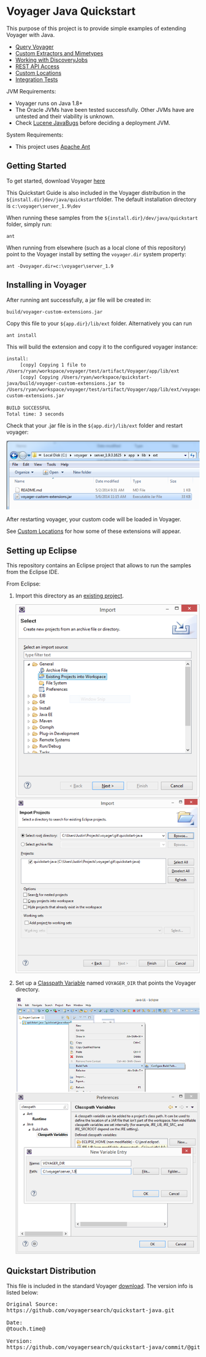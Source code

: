 # Voyager Java Quickstart

This purpose of this project is to provide simple examples of extending Voyager with Java.

 * [Query Voyager](docs/query.md)
 * [Custom Extractors and Mimetypes](docs/extractors.md)
 * [Working with DiscoveryJobs](docs/discoveryjob.md)
 * [REST API Access](docs/rest.md)
 * [Custom Locations](docs/locations.md)
 * [Integration Tests](docs/integration.md)

JVM Requirements:

  * Voyager runs on Java 1.8+
  * The Oracle JVMs have been tested successfully. Other JVMs have are untested and their viability is unknown. 
  * Check [Lucene JavaBugs](http://wiki.apache.org/lucene-java/JavaBugs) before deciding a deployment JVM.

System Requirements:
  * This project uses [Apache Ant](http://ant.apache.org/)


Getting Started
---------------

To get started, download Voyager [here](http://voyagersearch.com/download)

This Quickstart Guide is also included in the Voyager distribution in the `${install.dir}dev/java/quickstart`folder. The default installation directory is `c:\voyager\server_1.9\dev`

When running these samples from the `${install.dir}/dev/java/quickstart` folder, simply run:

    ant

When running from elsewhere (such as a local clone of this repository) point to the Voyager install by setting the `voyager.dir` system property:

    ant -Dvoyager.dir=c:\voyager\server_1.9


Installing in Voyager
---------------------

After running ant successfully, a jar file will be created in:

    build/voyager-custom-extensions.jar

Copy this file to your `${app.dir}/lib/ext` folder.  Alternatively you can run

    ant install
    
This will build the extension and copy it to the configured voyager instance:

    install:
         [copy] Copying 1 file to /Users/ryan/workspace/voyager/test/artifact/Voyager/app/lib/ext
         [copy] Copying /Users/ryan/workspace/quickstart-java/build/voyager-custom-extensions.jar to /Users/ryan/workspace/voyager/test/artifact/Voyager/app/lib/ext/voyager-custom-extensions.jar
    
    BUILD SUCCESSFUL
    Total time: 3 seconds

Check that your .jar file is in the `${app.dir}/lib/ext` folder and restart voyager:

   ![ext folder](docs/imgs/install_jar_in_lib_ext.png)


After restarting voyager, your custom code will be loaded in Voyager.

See [Custom Locations](docs/locations.md#adding-custom-locations-from-the-ui) for how some of these extensions will appear.


Setting up Eclipse
------------------

This repository contains an Eclipse project that allows to run the samples from the Eclipse IDE.

From Eclipse:

1. Import this directory as an [existing project](http://help.eclipse.org/juno/index.jsp?topic=%2Forg.eclipse.platform.doc.user%2Ftasks%2Ftasks-importproject.htm).

   ![build path](docs/imgs/eclipse_import1.png)
   ![build path](docs/imgs/eclipse_import2.png)

1. Set up a [Classpath Variable](http://help.eclipse.org/juno/index.jsp?topic=%2Forg.eclipse.jdt.doc.user%2Freference%2Fpreferences%2Fjava%2Fbuildpath%2Fref-preferences-classpath-variables.htm) named `VOYAGER_DIR` that points the Voyager directory. 

   ![build path](docs/imgs/eclipse_build_path.png)   
   ![variable](docs/imgs/eclipse_classpath_var.png)


Quickstart Distribution
-----------------------
This file is included in the standard Voyager [download](http://voyagersearch.com/download).  The version info is listed below:
<pre>
Original Source: 
https://github.com/voyagersearch/quickstart-java.git
 
Date: 
@touch.time@

Version: 
https://github.com/voyagersearch/quickstart-java/commit/@githash@
</pre>










